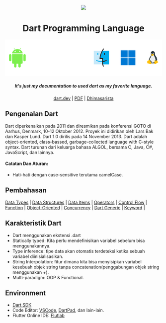 <div align="center">
<p>
    <img width="80" src="https://cdn-images-1.medium.com/max/1200/1*knHF_qpxdtS8h0Z8EeqowA.png">
</p>
<h1>Dart Programming Language</h1>

![platform](https://raw.githubusercontent.com/dhimasarista/Dart/main/assets/img/frame.svg)


<h5>It's just my documentation to used dart as my favorite language.</h5>

[dart.dev](https://dart.dev) | [PDF](https://dart.dev/get-dart/archive) | [Dhimasarista](https://dhimasarista.github.io)

</div>
<div align="left">
<h2>Pengenalan Dart</h2>
<p>Dart diperkenalkan pada 2011 dan diresmikan pada konferensi GOTO di Aarhus, Denmark, 10-12 Oktober 2012. Proyek ini didirikan oleh Lars Bak dan Kasper Lund. Dart 1.0 dirilis pada 14 November 2013. Dart adalah object-oriented, class-bassed, garbage-collected language with C-style syntax. Dart turunan dari keluarga bahasa ALGOL, bersama C, Java, C#, JavaScript, dan lainnya.</p>
</div>


#### Catatan Dan Aturan:
- Hati-hati dengan case-sensitive terutama camelCase.


## Pembahasan
[Data Types]() | [Data Structures]() | [Data Items]() | [Operators]() | [Control Flow]() | [Function]() | [Object-Oriented]() | [Concurrency]() | [Dart Generic]() | [Keyword]() |

## Karakteristik Dart
- Dart menggunakan ekstensi .dart
- Statically typed: Kita perlu mendefinisikan variabel sebelum bisa menggunakannya.
- Type inference: tipe data akan otomatis terdeteksi ketika sebuah variabel diinisialisasikan.
- String Interpolation: fitur dimana kita bisa menyisipkan variabel kesebuah objek string tanpa concatenation(penggabungan objek string menggunakan +).
- Multi-paradigm: OOP & Functional.

## Environment
- [Dart SDK](https://dart.dev/get-dart/archive)
- Code Editor: [VSCode](https://code.visualstudio.com/), [DartPad](https://dartpad.dev/), dan lain-lain.
- Flutter Online IDE: [Flutlab](https://flutlab.io/)
